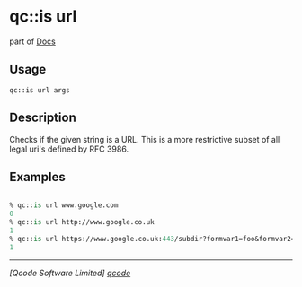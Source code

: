 qc::is url
==========

part of [Docs](../index.md)

Usage
-----
`qc::is url args`

Description
-----------
Checks if the given string is a URL.
This is a more restrictive subset of all legal uri's defined by RFC 3986.

Examples
--------
```tcl

% qc::is url www.google.com
0
% qc::is url http://www.google.co.uk
1
% qc::is url https://www.google.co.uk:443/subdir?formvar1=foo&formvar2=bar#anchor 
1
```

----------------------------------
*[Qcode Software Limited] [qcode]*

[qcode]: http://www.qcode.co.uk "Qcode Software"
